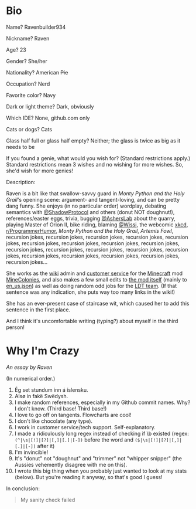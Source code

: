 
# Bio

Name?     Ravenbuilder934

Nickname?   Raven

Age?    23

Gender?   She/her

Nationality?    American ~~Pie~~

Occupation?     Nerd

Favorite color?   Navy

Dark or light theme?    Dark, obviously

Which IDE?    None, github.com only

Cats or dogs?   Cats

Glass half full or glass half empty?    Neither; the glass is twice as big as it needs to be

If you found a genie, what would you wish for? (Standard restrictions apply.)     Standard restrictions mean 3 wishes and no wishing for more wishes. So, she'd wish for more genies!

Description:

Raven is a bit like that swallow-savvy guard in *Monty Python and the Holy Grail*'s opening scene: argument- and tangent-loving, and can be pretty dang funny. She enjoys (in no particular order) wordplay, debating semantics with [@ShadowProtocol](https://github.com/ShadowProtocol) and others (donut NOT doughnut!), references/easter eggs, trivia, bugging [@AshersLab](https://github.com/asherslab) about the quarry, playing Master of Orion II, bike riding, blaming [@Wissi](https://github.com/wissi), the webcomic [xkcd](https://xkcd.com/), [r/ProgrammerHumor](https://www.reddit.com/r/ProgrammerHumor/), *Monty Python and the Holy Grail*, *Artemis Fowl*, recursion jokes, recursion jokes, recursion jokes, recursion jokes, recursion jokes, recursion jokes, recursion jokes, recursion jokes, recursion jokes, recursion jokes, recursion jokes, recursion jokes, recursion jokes, recursion jokes, recursion jokes, recursion jokes, recursion jokes, recursion jokes, recursion jokes...

She works as the [wiki](https://wiki.minecolonies.ldtteam.com/) admin and [customer service](https://discord.minecolonies.com) for the [Minecraft](https://www.minecraft.net/) mod [MineColonies](https://www.curseforge.com/minecraft/mc-mods/minecolonies), and also makes a few small edits to [the mod itself](https://github.com/ldtteam/minecolonies/issues) (mainly to [en_us.json](https://github.com/ldtteam/minecolonies/blob/version/1.15/src/main/resources/assets/minecolonies/lang/en_us.json)) as well as doing random odd jobs for the [LDT team](https://github.com/ldtteam). (If that sentence was any indication, she puts way too many links in the wiki!)

She has an ever-present case of staircase wit, which caused her to add this sentence in the first place.

And I think it's uncomfortable writing (typing?) about myself in the third person!



# Why I'm Crazy

*An essay by Raven*

(In numerical order.)

1. Ég set stundum inn á íslensku.
3. Alsø in fakë Swëdysh.
3. I make random references, especially in my Github commit names. Why? I don't know. (Third base! Third base!)
3. I love to go off on tangents. Flowcharts are cool!
4. I don't like chocolate (any type).
2. I work in customer service/tech support. Self-explanatory.
3. I made a ridiculously long regex instead of checking if \b existed (regex: `(^|\s|[!]|[?]|[,]|[.]|[-])` before the word and `($|\s|[!]|[?]|[,]|[.]|[-])` after it)
5. I'm invincible!
3. It's "donut" not "doughnut" and "trimmer" not "whipper snipper" (the Aussies vehemently disagree with me on this).
3. I wrote this big thing when you probably just wanted to look at my stats (below). But you're reading it anyway, so that's good I guess!

In conclusion:
> My sanity check failed

